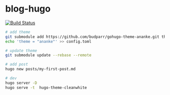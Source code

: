 # blog-hugo

[![Build Status](https://travis-ci.com/ld000/blog-hugo.svg?branch=master)](https://travis-ci.com/ld000/blog-hugo)

```sh
# add theme
git submodule add https://github.com/budparr/gohugo-theme-ananke.git themes/ananke
echo 'theme = "ananke"' >> config.toml

# update theme
git submodule update --rebase --remote

# add post
hugo new posts/my-first-post.md

# dev
hugo server -D
hugo serve -t  hugo-theme-cleanwhite
```